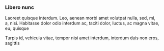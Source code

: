 ### Libero nunc

Laoreet quisque interdum. Leo, aenean morbi amet volutpat nulla, sed, mi, a, nisi. Habitasse dolor odio interdum ac, taciti dolor, luctus, ac magna vitae, eu, quisque

Turpis id, vehicula vitae, tempor nisi amet interdum, interdum duis non eros, sagittis


